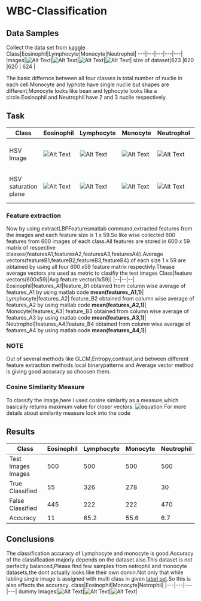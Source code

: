 # WBC-Classification
## Data Samples
Collect the data set from [kaggle](https://www.kaggle.com/paultimothymooney/blood-cells)
Class|Eosinophil|Lymphocyte|Monocyte|Neutrophol|
---|---|---|---|---|
Images|![Alt Text](https://github.com/SaiPavan-Tadem/WBC-Classification/blob/main/Image%20Samples/Eosinophil%20(1).jpg)|![Alt Text](https://github.com/SaiPavan-Tadem/WBC-Classification/blob/main/Image%20Samples/Lymphocyte%20(1).jpg)|![Alt Text](https://github.com/SaiPavan-Tadem/WBC-Classification/blob/main/Image%20Samples/Monocyte%20(1).jpg)|![Alt Text](https://github.com/SaiPavan-Tadem/WBC-Classification/blob/main/Image%20Samples/Neutrophil%20(1).jpg)|
 size of dataset|623 |620 |620 | 624 |

The basic differnce between all four classes is total number of nuclie in each cell.Monocyte and lyphote have single nuclie but shapes are different,Monocyte looks like bean
and lyphocyte looks like a circle.Eosinophil and Neutrophil have 2 and 3 nuclie respectively.
<br>
## Task
Class|Eosinophil|Lymphocyte|Monocyte|Neutrophol|Task
|---|---|---|---|---|---|
HSV Image|![Alt Text](https://github.com/SaiPavan-Tadem/WBC-Classification/blob/main/HSV%20Images/E-HSV.jpg)|![Alt Text](https://github.com/SaiPavan-Tadem/WBC-Classification/blob/main/HSV%20Images/L-HSV.jpg)|![Alt Text](https://github.com/SaiPavan-Tadem/WBC-Classification/blob/main/HSV%20Images/M-HSV.jpg)|![Alt Text](https://github.com/SaiPavan-Tadem/WBC-Classification/blob/main/HSV%20Images/N-HSV.jpg)|This image is obtained by Ihsv=rgb2hsv(Img) command|
HSV saturation plane|![Alt Text](https://github.com/SaiPavan-Tadem/WBC-Classification/blob/main/HSV%20Images/HSV-2-E.jpg)|![Alt Text](https://github.com/SaiPavan-Tadem/WBC-Classification/blob/main/HSV%20Images/HSV-2-L.jpg) |![Alt Text](https://github.com/SaiPavan-Tadem/WBC-Classification/blob/main/HSV%20Images/HSV-2-M.jpg)|![Alt Text](https://github.com/SaiPavan-Tadem/WBC-Classification/blob/main/HSV%20Images/HSV-2-N.jpg)|It is a saturation plane(2nd plane of hsv) obtained by Ihsv(:,:,2)

### Feature extraction
Now by using extractLBPFeaturesmatlab command,extracted features from the images and each feature size is 1 x 59.So like wise collected 600 features from 600 images of each class.All features are stored in 600 x 59 matrix of respective classes{featuresA1,featuresA2,featuresA3,featuresA4}.Average vectors(featureB1,featureB2,featureB3,featureB4} of each size 1 x 59 are obtained by using all four 600 x59 feature matrix respectivly.Thease average vectors are used as metric to clasifiy the test images
Class|feature vectors(600x59)|Avg feature vector(1x59)|
|--|--|--|
Eosinophil|features_A1|feature_B1 obtained from column wise average of features_A1 by using matlab code **mean(features_A1,1)**|
Lymphocyte|features_A2| feature_B2 obtained from column wise average of features_A2 by using matlab code **mean(features_A2,1)**|
Monocyte|features_A3| feature_B3 obtained from column wise average of features_A3 by using matlab code **mean(features_A3,1)**|
Neutrophol|features_A4|feature_B4 obtained from column wise average of features_A4 by using matlab code **mean(features_A4,1)**|


### NOTE
Out of several methods like GLCM,Entropy,contrast,and between different feature extraction methods local binarypatterns and Average vector method is giving good accuracy so choosen them.
### Cosine Similarity Measure
To classify the image,here I used cosine simlarity as a measure,which basically returns maximum value for closer vectors.
![equation](https://github.com/SaiPavan-Tadem/WBC-Classification/blob/main/cosine-similarity.png)
For more details about similarity measure look into the code
<br>

## Results
Class|Eosinophil|Lymphocyte|Monocyte|Neutrophil|
|---|---|---|---|---|
Test Images Images|500 |500 |500 |500  |
True Classified|55|326|278 |30|
False Classified|445|222|222|470|
Accuracy |11|65.2|55.6|6.7|
## Conclusions

The classification accuracy of Lymphocyte and monocyte is good.Accuracy of the classification majorly depends on the dataset also.This dataset is not perfectly balanced,Please find few samples from netrophil and monocyte datasets,the dont actually looks like their own domin.Not only that while labling single image is assigned with multi class in given [label set](https://github.com/SaiPavan-Tadem/WBC-Classification/blob/main/labels.csv).So this is also effects the accuracy.
class|Eosinophil|Monocyte|Netrophil|
|---|---|---|---|
dummy Images|![Alt Text](https://github.com/SaiPavan-Tadem/WBC-Classification/blob/main/Dummy%20data%20samples/dummy_Eosinophil.jpg)|![Alt Text](https://github.com/SaiPavan-Tadem/WBC-Classification/blob/main/Dummy%20data%20samples/Monocyte_dummy.jpg)|![Alt Text](https://github.com/SaiPavan-Tadem/WBC-Classification/blob/main/Dummy%20data%20samples/dummy_Neutrophil.jpg)|




